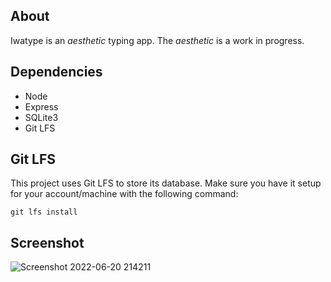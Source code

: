 ## About

Iwatype is an *aesthetic* typing app.
The *aesthetic* is a work in progress.

## Dependencies
* Node
* Express
* SQLite3
* Git LFS

## Git LFS
This project uses Git LFS to store its database.
Make sure you have it setup for your account/machine with the following command:
```
git lfs install
```

## Screenshot

![Screenshot 2022-06-20 214211](https://user-images.githubusercontent.com/30982485/174698869-1374b6ff-101d-4891-8c95-0581caa66650.png)
